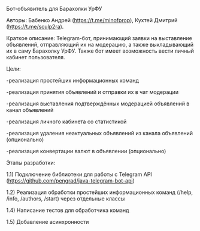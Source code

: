 Бот-объявитель для Барахолки УрФУ

Авторы: Бабенко Андрей (https://t.me/minofprop), Кухтей Дмитрий (https://t.me/sculp2ra).

Краткое описание: Telegram-бот, принимающий заявки на выставление объявлений, отправляющий их на модерацию, а также выкладывающий их в саму Барахолку УрФУ. Также бот имеет возможность вести личный кабинет пользователя.

Цели:

-реализация простейших информационных команд

-реализация принятия объявлений и отправки их в чат модерации

-реализация выставления подтверждённых модерацией объявлений в канал объявлений

-реализация личного кабинета со статистикой

-реализация удаления неактуальных объявлений из канала объявлений (опционально)

-реализация конвертации валют в объявлении (опционально)

Этапы разработки:

1.1) Подключение библиотеки для работы с Telegram API (https://github.com/pengrad/java-telegram-bot-api)

1.2) Реализация обработки простейших информационных команд (/help, /info, /authors, /start) через отдельные классы

1.4) Написание тестов для обработчика команд

1.5) Добавление асинхронности

